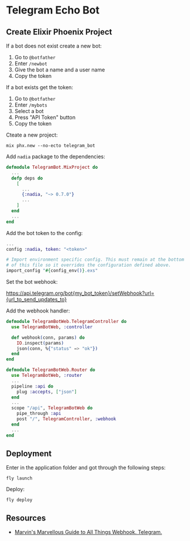 # Telegram Echo Bot

## Create Elixir Phoenix Project

If a bot does not exist create a new bot:

  1. Go to `@botfather`
  2. Enter `/newbot`
  3. Give the bot a name and a user name
  4. Copy the token

If a bot exists get the token:

  1. Go to `@botfather`
  2. Enter `/mybots`
  3. Select a bot
  4. Press "API Token" button
  5. Copy the token

Cteate a new project:

```shell
mix phx.new --no-ecto telegram_bot
```

Add `nadia` package to the dependencies:

```elixir title="mix.exs"
defmodule TelegramBot.MixProject do
  ...
  defp deps do
    [
      ...
      {:nadia, "~> 0.7.0"}
      ...
    ]
  end
  ...
end
```

Add the bot token to the config:

```elixir title="config/config.exs"
...
config :nadia, token: "<token>"

# Import environment specific config. This must remain at the bottom
# of this file so it overrides the configuration defined above.
import_config "#{config_env()}.exs"
```

Set the bot webhook:

https://api.telegram.org/bot{my_bot_token}/setWebhook?url={url_to_send_updates_to}


Add the webhook handler:

```elixir title="lib/telegram_bot_web/controllers/telegram_controller.ex"
defmodule TelegramBotWeb.TelegramController do
  use TelegramBotWeb, :controller

  def webhook(conn, params) do
    IO.inspect(params)
    json(conn, %{"status" => "ok"})
  end
end
```

```elixir title="lib/telegram_bot_web/router"
defmodule TelegramBotWeb.Router do
  use TelegramBotWeb, :router
  ...
  pipeline :api do
    plug :accepts, ["json"]
  end
  ...
  scope "/api", TelegramBotWeb do
    pipe_through :api
    post "/", TelegramController, :webhook
  end
  ...
end
```

## Deployment

Enter in the application folder and got through the following steps:

```shell
fly launch
```

Deploy:

```shell
fly deploy
```

## Resources

* [Marvin's Marvellous Guide to All Things Webhook. Telegram.](https://core.telegram.org/bots/webhooks)
